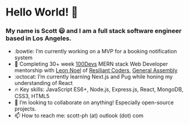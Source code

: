 

<!--
**sc0tth/sc0tth** is a ✨ _special_ ✨ repository because its `README.md` (this file) appears on your GitHub profile.

Here are some ideas to get you started:

- 🔭 I’m currently working on ...
- 🌱 I’m currently learning ...
- 👯 I’m looking to collaborate on ...
- 🤔 I’m looking for help with ...
- 💬 Ask me about ...
- 📫 How to reach me: ...
- 😄 Pronouns: ...
- ⚡ Fun fact: ...
-->

<h1>Hello World! 👋</h1>

### My name is Scott :smiley: and I am a full stack software engineer based in Los Angeles.

- :bowtie: I’m currently working on a MVP for a booking notification system
- :memo: Completing 30+ week <a href="https://leonnoel.com/blog/100devs/">100Devs</a> MERN stack Web Developer mentorship with <a href="https://twitter.com/leonnoel">Leon Noel</a> of <a href="https://resilientcoders.org/">Resiliant Coders</a>, <a href="https://generalassemb.ly/instructors/leon-noel/2051">General Assembly</a>
- :octocat: I’m currently learning Next.js and Pug while honing my understanding of React
- :fire: Key skills: JavaScript ES6+, Node.js, Express.js, React, MongoDB, CSS3, HTML5
- 👯 I’m looking to collaborate on anything! Especially open-source projects.
- 📫 How to reach me: scott-ph (at) outlook (dot) com

